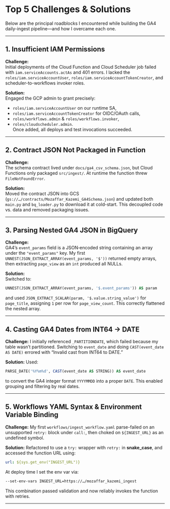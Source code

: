 # Top 5 Challenges & Solutions

Below are the principal roadblocks I encountered while building the GA4 daily-ingest pipeline—and how I overcame each one.

---

## 1. Insufficient IAM Permissions  
**Challenge:**  
Initial deployments of the Cloud Function and Cloud Scheduler job failed with `iam.serviceAccounts.actAs` and 401 errors. I lacked the `roles/iam.serviceAccountUser`, `roles/iam.serviceAccountTokenCreator`, and scheduler-to-workflows invoker roles.  

**Solution:**  
Engaged the GCP admin to grant precisely:
- `roles/iam.serviceAccountUser` on our runtime SA,
- `roles/iam.serviceAccountTokenCreator` for OIDC/OAuth calls,
- `roles/workflows.admin` & `roles/workflows.invoker`,
- `roles/cloudscheduler.admin`.  
Once added, all deploys and test invocations succeeded.

---

## 2. Contract JSON Not Packaged in Function  
**Challenge:**  
The schema contract lived under `docs/ga4_csv_schema.json`, but Cloud Functions only packaged `src/ingest/`. At runtime the function threw `FileNotFoundError`.  

**Solution:**  
Moved the contract JSON into GCS (`gs://…/contracts/Mozaffar_Kazemi_GA4Schema.json`) and updated both `main.py` and `bq_loader.py` to download it at cold-start. This decoupled code vs. data and removed packaging issues.

---

## 3. Parsing Nested GA4 JSON in BigQuery  
**Challenge:**  
GA4’s `event_params` field is a JSON‐encoded string containing an array under the `"event_params"` key. My first `UNNEST(JSON_EXTRACT_ARRAY(event_params, '$'))` returned empty arrays, then extracting `page_view` as an `int` produced all NULLs.  

**Solution:**  
Switched to:
```sql
UNNEST(JSON_EXTRACT_ARRAY(event_params, '$.event_params')) AS param
````

and used `JSON_EXTRACT_SCALAR(param, '$.value.string_value')` for `page_title`, assigning `1` per row for `page_view_count`. This correctly flattened the nested array.

---

## 4. Casting GA4 Dates from INT64 → DATE

**Challenge:**
I initially referenced `_PARTITIONDATE`, which failed because my table wasn’t partitioned. Switching to `event_date` and doing `CAST(event_date AS DATE)` errored with “Invalid cast from INT64 to DATE.”

**Solution:**
Used:

```sql
PARSE_DATE('%Y%m%d', CAST(event_date AS STRING)) AS event_date
```

to convert the GA4 integer format `YYYYMMDD` into a proper `DATE`. This enabled grouping and filtering by real dates.

---

## 5. Workflows YAML Syntax & Environment Variable Binding

**Challenge:**
My first `workflows/ingest_workflow.yaml` parse-failed on an unsupported `retry:` block under `call:`, then choked on `${INGEST_URL}` as an undefined symbol.

**Solution:**
Refactored to use a `try:` wrapper with `retry:` in **snake\_case**, and accessed the function URL using:

```yaml
url: ${sys.get_env("INGEST_URL")}
```

At deploy time I set the env var via:

```bash
--set-env-vars INGEST_URL=https://…/mozaffar_kazemi_ingest
```

This combination passed validation and now reliably invokes the function with retries.

---
